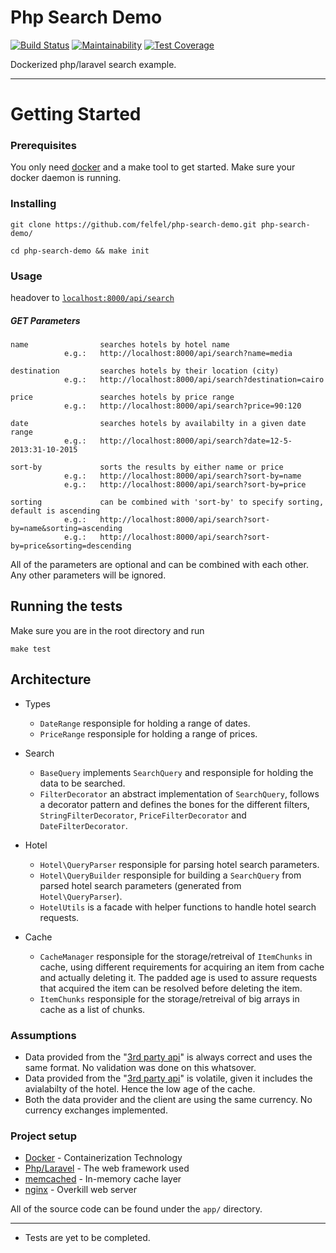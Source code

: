 # Php Search Demo  
[![Build Status](https://travis-ci.com/felfel/php-search-demo.svg?branch=master)](https://travis-ci.com/felfel/php-search-demo)   [![Maintainability](https://api.codeclimate.com/v1/badges/25bbae89f19de24f4ff4/maintainability)](https://codeclimate.com/github/felfel/php-search-demo/maintainability)   [![Test Coverage](https://api.codeclimate.com/v1/badges/25bbae89f19de24f4ff4/test_coverage)](https://codeclimate.com/github/felfel/php-search-demo/test_coverage) 

Dockerized php/laravel search example.

---------------------------------

# Getting Started
### Prerequisites
You only need [docker](https://www.docker.com/get-docker
) and a make tool to get started. Make sure your docker daemon is running.



### Installing

```
git clone https://github.com/felfel/php-search-demo.git php-search-demo/
```
```
cd php-search-demo && make init
```
### Usage
headover to [`localhost:8000/api/search`](http://localhost:8000/api/search)
##### GET Parameters

```
name                searches hotels by hotel name
            e.g.:   http://localhost:8000/api/search?name=media
        
destination         searches hotels by their location (city)
            e.g.:   http://localhost:8000/api/search?destination=cairo
            
price               searches hotels by price range
            e.g.:   http://localhost:8000/api/search?price=90:120
            
date                searches hotels by availabilty in a given date range
            e.g.:   http://localhost:8000/api/search?date=12-5-2013:31-10-2015
            
sort-by             sorts the results by either name or price
            e.g.:   http://localhost:8000/api/search?sort-by=name
            e.g.:   http://localhost:8000/api/search?sort-by=price
            
sorting             can be combined with 'sort-by' to specify sorting, default is ascending
            e.g.:   http://localhost:8000/api/search?sort-by=name&sorting=ascending
            e.g.:   http://localhost:8000/api/search?sort-by=price&sorting=descending
```
All of the parameters are optional and can be combined with each other. Any other parameters will be ignored.

## Running the tests

Make sure you are in the root directory and run
```
make test
```


## Architecture

- Types
  - `DateRange` responsiple for holding a range of dates.
  - `PriceRange` responsiple for holding a range of prices.
  
- Search
  - `BaseQuery` implements `SearchQuery` and responsiple for holding the data to be searched.
  - `FilterDecorator` an abstract implementation of `SearchQuery`, follows a decorator pattern and defines the bones for the different filters, `StringFilterDecorator`, `PriceFilterDecorator` and `DateFilterDecorator`.
  
- Hotel
  - `Hotel\QueryParser` responsiple for parsing hotel search parameters.
  - `Hotel\QueryBuilder` responsiple for building a `SearchQuery` from parsed hotel search parameters (generated from `Hotel\QueryParser`).
  - `HotelUtils` is a facade with helper functions to handle hotel search requests.
  
- Cache
  - `CacheManager` responsiple for the storage/retreival of `ItemChunks` in cache, using different requirements for acquiring an item from cache and actually deleting it. The padded age is used to assure requests that acquired the item can be resolved before deleting the item.
  - `ItemChunks` responsiple for the storage/retreival of big arrays in cache as a list of chunks.

### Assumptions

  - Data provided from the "[3rd party api](https://api.myjson.com/bins/tl0bp)" is always correct and uses the same format. No validation was done on this whatsover.
  - Data provided from the "[3rd party api](https://api.myjson.com/bins/tl0bp)" is volatile, given it includes the avialabilty of the hotel. Hence the low age of the cache.
  - Both the data provider and the client are using the same currency. No currency exchanges implemented.
  
  
### Project setup

* [Docker](https://www.docker.com/) - Containerization Technology
* [Php/Laravel](https://laravel.com/) - The web framework used
* [memcached](https://memcached.org/) - In-memory cache layer
* [nginx](https://www.nginx.com/) - Overkill web server

All of the source code can be found under the `app/` directory.


---------------------------------


- Tests are yet to be completed.
